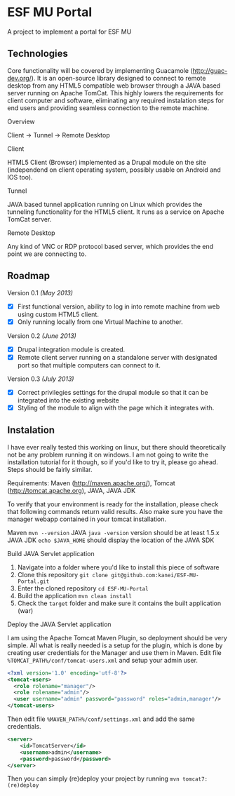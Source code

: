 ESF MU Portal
==============

A project to implement a portal for ESF MU

Technologies
------------
Core functionality will be covered by implementing Guacamole (http://guac-dev.org/). 
It is an open-source library designed to connect to remote desktop from any HTML5 compatible web browser
through a JAVA based server running on Apache TomCat. This highly lowers the requirements for client computer
and software, eliminating any required instalation steps for end users and providing seamless connection to 
the remote machine. 

Overview

Client -> Tunnel -> Remote Desktop

Client

HTML5 Client (Browser) implemented as a Drupal module on the site (independend on client operating system, 
possibly usable on Android and IOS too).

Tunnel

JAVA based tunnel application running on Linux which provides the tunneling functionality for the HTML5 client. 
It runs as a service on Apache TomCat server.

Remote Desktop

Any kind of VNC or RDP protocol based server, which provides the end point we are connecting to.

Roadmap
-------

Version 0.1 *(May 2013)*

- [x] First functional version, ability to log in into remote machine from web using custom HTML5 client. 
- [x] Only running locally from one Virtual Machine to another. 

Version 0.2 *(June 2013)*

- [x] Drupal integration module is created.
- [x] Remote client server running on a standalone server with designated port so that multiple computers can connect to it.

Version 0.3 *(July 2013)*

- [x] Correct privilegies settings for the drupal module so that it can be integrated into the existing website
- [x] Styling of the module to align with the page which it integrates with.

Instalation
-----------

I have ever really tested this working on linux, but there should theoretically not be any problem running it on windows. 
I am not going to write the installation tutorial for it though, so if you'd like to try it, please go ahead. Steps 
should be fairly similar.

Requirements: Maven (http://maven.apache.org/), Tomcat (http://tomcat.apache.org), JAVA, JAVA JDK

To verify that your environment is ready for the installation, please check that following commands return valid results.
Also make sure you have the manager webapp contained in your tomcat installation.

Maven ```mvn --version``` 
JAVA ```java -version``` version should be at least 1.5.x
JAVA JDK ```echo $JAVA_HOME``` should display the location of the JAVA SDK

Build JAVA Servlet application

1. Navigate into a folder where you'd like to install this piece of software
2. Clone this repository ```git clone git@github.com:kanei/ESF-MU-Portal.git```
3. Enter the cloned repository ```cd ESF-MU-Portal```
4. Build the application ```mvn clean install```
5. Check the ```target``` folder and make sure it contains the built application (war)

Deploy the JAVA Servlet application

I am using the Apache Tomcat Maven Plugin, so deployment should be very simple. All what is really needed is a setup
for the plugin, which is done by creating user credentials for the Manager and use them in Maven. 
Edit file ```%TOMCAT_PATH%/conf/tomcat-users.xml``` and setup your admin user.

```xml 
<?xml version='1.0' encoding='utf-8'?>
<tomcat-users>
  <role rolename="manager"/>
  <role rolename="admin"/>
  <user username="admin" password="password" roles="admin,manager"/>
</tomcat-users>
```

Then edit file ```%MAVEN_PATH%/conf/settings.xml``` and add the same credentials.

```xml
<server>
	<id>TomcatServer</id>
	<username>admin</username>
	<password>password</password>
</server>
```

Then you can simply (re)deploy your project by running ```mvn tomcat7:(re)deploy```
